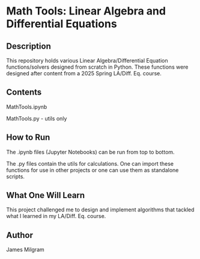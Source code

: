 # Math Tools: Linear Algebra and Differential Equations

## Description
This repository holds various Linear Algebra/Differential Equation functions/solvers designed from scratch in Python. These functions were designed after content from a 2025 Spring LA/Diff. Eq. course.

## Contents
MathTools.ipynb

MathTools.py - utils only

## How to Run
The .ipynb files (Jupyter Notebooks) can be run from top to bottom. 

The .py files contain the utils for calculations. One can import these functions for use in other projects or one can use them as standalone scripts.

## What One Will Learn
This project challenged me to design and implement algorithms that tackled what I learned in my LA/Diff. Eq. course. 

## Author
James Milgram

